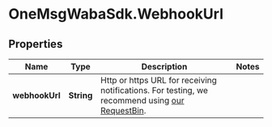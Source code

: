 # OneMsgWabaSdk.WebhookUrl

## Properties

Name | Type | Description | Notes
------------ | ------------- | ------------- | -------------
**webhookUrl** | **String** | Http or https URL for receiving notifications. For testing, we recommend using [our RequestBin](http://bin.1msg.io). | 


